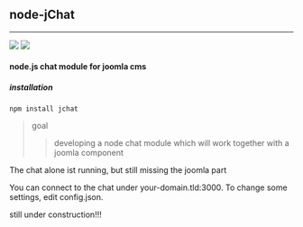 ## node-jChat

* * *

[<img src="https://travis-ci.org/pfitzer/node-jChat.svg?branch=master">](https://travis-ci.org/pfitzer/node-jChat) [<img src="https://david-dm.org/pfitzer/node-jChat.png">](https://david-dm.org/pfitzer/node-jChat)

#### node.js chat module for joomla cms

##### installation

    npm install jchat

> goal
>> developing a node chat module which will work together with a joomla component


The chat alone ist running, but still missing the joomla part

You can connect to the chat under your-domain.tld:3000. To change some settings, edit config.json.

still under construction!!!
